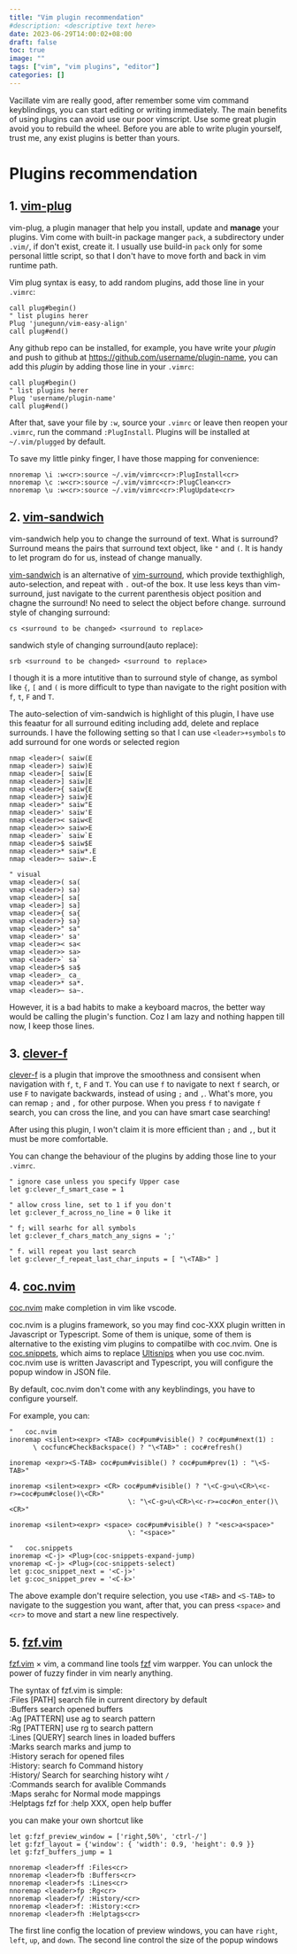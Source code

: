 ```yaml
---
title: "Vim plugin recommendation"
#description: <descriptive text here>
date: 2023-06-29T14:00:02+08:00
draft: false
toc: true
image: ""
tags: ["vim", "vim plugins", "editor"]
categories: []
---
```


Vacillate vim are really good, after remember some vim command keyblindings, you can start editing or writing immediately. The main benefits of using plugins can avoid use our poor vimscript. Use some great plugin avoid you to rebuild the wheel. Before you are able to write plugin yourself, trust me, any exist plugins is better than yours. 

# Plugins recommendation
## 1. [vim-plug](https://github.com/junegunn/vim-plug)
vim-plug, a plugin manager that help you install, update and **manage** your plugins. Vim come with built-in package manger `pack`, a subdirectory under `.vim/`, if don't exist, create it. I usually use build-in `pack` only for some personal little script, so that I don't have to move forth and back in vim runtime path. 

Vim plug syntax is easy, to add random plugins, add those line in your `.vimrc`:
```
call plug#begin()
" list plugins herer
Plug 'junegunn/vim-easy-align'
call plug#end()
```
Any github repo can be installed, for example, you have write your *plugin* and push to github at https://github.com/username/plugin-name, you can add this *plugin* by adding those line in your `.vimrc`:
```
call plug#begin()
" list plugins herer
Plug 'username/plugin-name'
call plug#end()
```
After that, save your file by `:w`, source your `.vimrc` or leave then reopen your `.vimrc`, run the command `:PlugInstall`. Plugins will be installed at `~/.vim/plugged` by default.

To save my little pinky finger, I have those mapping for convenience:
```
nnoremap \i :w<cr>:source ~/.vim/vimrc<cr>:PlugInstall<cr>
nnoremap \c :w<cr>:source ~/.vim/vimrc<cr>:PlugClean<cr>
nnoremap \u :w<cr>:source ~/.vim/vimrc<cr>:PlugUpdate<cr>
```

## 2. [vim-sandwich](https://github.com/machakann/vim-sandwich)
vim-sandwich help you to change the surround of text. What is surround? Surround means the pairs that surround text object, like `"` and `(`. It is handy to let program do for us, instead of change manually.

[vim-sandwich](https://github.com/machakann/vim-sandwich) is an alternative of [vim-surround](https://github.com/tpope/vim-surround), which provide texthighligh, auto-selection, and repeat with `.` out-of the box. It use less keys than vim-surround, just navigate to the current parenthesis object position and chagne the surround! No need to select the object before change.
surround style of changing surround:
```
cs <surround to be changed> <surround to replace>
```

sandwich style of changing surround(auto replace):
```
srb <surround to be changed> <surround to replace>
```
I though it is a more intutitive than to surround style of change, as symbol like `{`, `[` and `(` is more difficult to type than navigate to the right position with `f`, `t`, `F` and `T`.

The auto-selection of vim-sandwich is highlight of this plugin, I have use this feaatur for all surround editing including add, delete and replace surrounds. I have the following setting so that I can use `<leader>+symbols` to add surround for one words or selected region 
```
nmap <leader>( saiw(E
nmap <leader>) saiw)E
nmap <leader>[ saiw[E
nmap <leader>] saiw]E
nmap <leader>{ saiw{E
nmap <leader>} saiw}E
nmap <leader>" saiw"E
nmap <leader>' saiw'E
nmap <leader>< saiw<E
nmap <leader>> saiw>E
nmap <leader>` saiw`E
nmap <leader>$ saiw$E
nmap <leader>* saiw*.E
nmap <leader>~ saiw~.E

" visual
vmap <leader>( sa(
vmap <leader>) sa)
vmap <leader>[ sa[
vmap <leader>] sa]
vmap <leader>{ sa{
vmap <leader>} sa}
vmap <leader>" sa"
vmap <leader>' sa'
vmap <leader>< sa<
vmap <leader>> sa>
vmap <leader>` sa`
vmap <leader>$ sa$
vmap <leader>_ ca_
vmap <leader>* sa*.
vmap <leader>~ sa~.
```
However, it is a bad habits to make a keyboard macros, the better way would be calling the plugin's function. Coz I am lazy and nothing happen till now, I keep those lines.
<!--
add git to show
-->

## 3. [clever-f](https://github.com/rhysd/clever-f.vim) 
[clever-f](https://github.com/rhysd/clever-f.vim) is a plugin that improve the smoothness and consisent when navigation with `f`, `t`, `F` and `T`. You can use `f` to navigate to next `f` search, or use `F` to navigate backwards, instead of using `;` and `,`. What's more, you can remap `;` and `,` for other purpose. When you press `f` to navigate `f` search, you can cross the line, and you can have smart case searching! 

After using this plugin, I won't claim it is more efficient than `;` and `,`, but it must be more comfortable.

You can change the behaviour of the plugins by adding those line to your `.vimrc`.
```
" ignore case unless you specify Upper case 
let g:clever_f_smart_case = 1  

" allow cross line, set to 1 if you don't 
let g:clever_f_across_no_line = 0 like it

" f; will searhc for all symbols
let g:clever_f_chars_match_any_signs = ';' 

" f. will repeat you last search
let g:clever_f_repeat_last_char_inputs = [ "\<TAB>" ]
```

<!--
TODO add a gif to show f; and f t T F
-->

## 4. [coc.nvim](https://github.com/neoclide/coc.nvim)
[coc.nvim](https://github.com/neoclide/coc.nvim) make completion in vim like vscode.

coc.nvim is a plugins framework, so you may find coc-XXX plugin written in Javascript or Typescript. Some of them is unique, some of them is alternative to the existing vim plugins to compatilbe with coc.nvim. One is [coc.snippets](https://github.com/neoclide/coc-snippets), which aims to replace [Ultisnips](https://github.com/SirVer/ultisnips) when you use coc.nvim. coc.nvim use is written Javascript and Typescript, you will configure the popup window in JSON file.

By default, coc.nvim don't come with any keyblindings, you have to configure yourself.

For example, you can:

```
"   coc.nvim
inoremap <silent><expr> <TAB> coc#pum#visible() ? coc#pum#next(1) : 
      \ cocfunc#CheckBackspace() ? "\<TAB>" : coc#refresh()

inoremap <expr><S-TAB> coc#pum#visible() ? coc#pum#prev(1) : "\<S-TAB>"

inoremap <silent><expr> <CR> coc#pum#visible() ? "\<C-g>u\<CR>\<c-r>=coc#pum#close()\<CR>" 
                              \: "\<C-g>u\<CR>\<c-r>=coc#on_enter()\<CR>"

inoremap <silent><expr> <space> coc#pum#visible() ? "<esc>a<space>" 
                              \: "<space>"

"   coc.snippets
inoremap <C-j> <Plug>(coc-snippets-expand-jump)
vnoremap <C-j> <Plug>(coc-snippets-select)
let g:coc_snippet_next = '<C-j>'
let g:coc_snippet_prev = '<C-k>'
```

The above example don't require selection, you use `<TAB>` and `<S-TAB>` to navigate to the suggestion you want, after that, you can press `<space>` and `<cr>` to move and start a new line respectively.

## 5. [fzf.vim](https://github.com/junegunn/fzf.vim)
[fzf.vim](https://github.com/junegunn/fzf.vim) $\times$  vim, a command line tools [fzf](https://github.com/junegunn/fzf) vim warpper. You can unlock the power of fuzzy finder in vim nearly anything.

The syntax of fzf.vim is simple:<br>
:Files [PATH] 	search file in current directory by default <br>
:Buffers 	search opened buffers <br>
:Ag [PATTERN] 	use ag to search pattern <br>
:Rg [PATTERN] 	use rg to search pattern <br>
:Lines [QUERY] 	search lines in loaded buffers <br>
:Marks 	search marks and jump to <br>
:History 	serach for opened files <br> 
:History: 	search fo Command history <br> 
:History/ 	Search for searching history wiht `/` <br> 
:Commands 	search for avalible Commands <br> 
:Maps 	serahc for Normal mode mappings <br> 
:Helptags 	fzf for :help XXX, open help buffer <br> 

you can make your own shortcut like
```
let g:fzf_preview_window = ['right,50%', 'ctrl-/']
let g:fzf_layout = {'window': { 'width': 0.9, 'height': 0.9 }}
let g:fzf_buffers_jump = 1

nnoremap <leader>ff :Files<cr>
nnoremap <leader>fb :Buffers<cr>
nnoremap <leader>fs :Lines<cr>
nnoremap <leader>fp :Rg<cr>
nnoremap <leader>f/ :History/<cr>
nnoremap <leader>f: :History:<cr>
nnoremap <leader>fh :Helptags<cr>
```
The first line config the location of preview windows, you can have `right`, `left`, `up`, and `down`. The second line control the size of the popup windows

<!--
TODO intro bat also to config the color scheme.
-->
